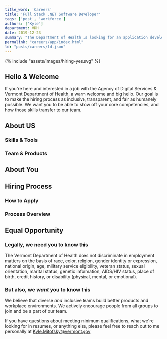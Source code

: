 ```yaml
---
title_word: 'Careers'
title: 'Full Stack .NET Software Developer'
tags: ['post', 'workforce']
authors: ['Kyle']
department: VDH
date: 2019-12-23
summary: "The Department of Health is looking for an application developer to join our team writing software that helps improve health outcomes and health equity across all vermonters"
permalink: "careers/app/index.html"
ld: "posts/careers/ld.json"
---
```


{% include "assets/images/hiring-yes.svg" %}


## Hello & Welcome

If you're here and interested in a job with the Agency of Digital Services & Vermont Department of Health, a warm welcome and big hello.   Our goal is to make the hiring process as inclusive, transparent, and fair as humanely possible.  We want you to be able to show off your core competencies, and how those skills transfer to our team.


## About US

### Skills & Tools

### Team & Products

## About You

## Hiring Process

### How to Apply

### Process Overview

## Equal Opportunity

### Legally, we need you to know this

The Vermont Department of Health does not discriminate in employment matters on the basis of race, color, religion, gender identity or expression, national origin, age, military service eligibility, veteran status, sexual orientation, marital status, genetic information, AIDS/HIV status, place of birth, credit history, or disability (physical, mental, or emotional).

### But also, we *want* you to know this

We believe that diverse *and* inclusive teams build better products and workplace environments.  We actively encourage people from all groups to join and be a part of our team.  

If you have questions about meeting minimum qualifications, what we're looking for in resumes, or anything else, please feel free to reach out to me personally at [Kyle.Mitofsky@vermont.gov](mailto:Kyle.Mitofsky@vermont.gov)

[yes]: https://img.shields.io/badge/Hiring-Yes-green.svg
[no]: https://img.shields.io/badge/Hiring-Not%20Currently-orange.svg
